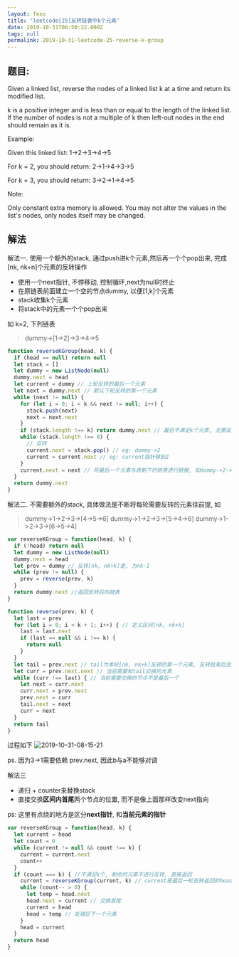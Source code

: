 ```yaml
---
layout: fexo
title: 'leetcode[25]反转链表中k个元素'
date: 2019-10-31T06:50:22.000Z
tags: null
permalink: 2019-10-31-leetcode-25-reverse-k-group
---
```

## 题目:
Given a linked list, reverse the nodes of a linked list k at a time and return its modified list.

k is a positive integer and is less than or equal to the length of the linked list. If the number of nodes is not a multiple of k then left-out nodes in the end should remain as it is.

Example:

Given this linked list: 1->2->3->4->5

For k = 2, you should return: 2->1->4->3->5

For k = 3, you should return: 3->2->1->4->5

Note:

Only constant extra memory is allowed.
You may not alter the values in the list's nodes, only nodes itself may be changed. 


## 解法
解法一. 使用一个额外的stack, 通过push进k个元素,然后再一个个pop出来, 完成[nk, nk+n]个元素的反转操作

* 使用一个next指针, 不停移动, 控制循环,next为null时终止
* 在原链表前面建立一个空的节点dummy, 以便[1,k]个元素
* stack收集k个元素
* 将stack中的元素一个个pop出来

如 k=2, 下列链表
> dummy->[1->2]->3->4->5

```js
function reverseKGroup(head, k) {
  if (head == null) return null
  let stack = []
  let dummy = new ListNode(null)
  dummy.next = head
  let current = dummy // 上轮反转的最后一个元素
  let next = dummy.next // 默认下轮反转的第一个元素
  while (next != null) {
    for (let i = 0; i < k && next != null; i++) {
      stack.push(next)
      next = next.next
    }
    if (stack.length !== k) return dummy.next // 最后不满足k个元素, 无需反转
    while (stack.length !== 0) {
      // 反转
      current.next = stack.pop() // eg: dummy->2
      current = current.next // eg: current指针移到2
    }
    current.next = next // 将最后一个元素与原剩下的链表进行链接, 如dummy->2->1与3->4
  }
  return dummy.next
}
```
解法二.
不需要额外的stack, 具体做法是不断将每轮需要反转的元素往前提, 如
> dummy->1->2->3->[4->5->6]
> dummy->1->2->3->[5->4->6]
> dummy->1->2->3->[6->5->4]

```js
var reverseKGroup = function(head, k) {
  if (!head) return null
  let dummy = new ListNode(null)
  dummy.next = head
  let prev = dummy // 反转[nk, nk+k]是, 为nk-1
  while (prev != null) {
    prev = reverse(prev, k)
  }
  return dummy.next //返回反转后的链表
}

function reverse(prev, k) {
  let last = prev
  for (let i = 0; i < k + 1; i++) { // 定义区间[nk, nk+k]
    last = last.next
    if (last == null && i !== k) {
      return null
    }
  }
  let tail = prev.next // tail为本轮[nk, nk+k]反转的第一个元素, 反转结束后会变为最后一个
  let curr = prev.next.next // 当前需要和tail交换的元素
  while (curr !== last) { // 当前需要交换的节点不是最后一个
    let next = curr.next
    curr.next = prev.next
    prev.next = curr
    tail.next = next 
    curr = next
  }
  return tail
}
```
过程如下
![2019-10-31-08-15-21](http://blog.chenxiaoyao.cn/image/2019/10/2019-10-31-08-15-21.png)

ps. 因为3->1需要依赖 prev.next, 因此b与a不能够对调

解法三
* 递归 + counter来替换stack
* 直接交换**区间内首尾**两个节点的位置, 而不是像上面那样改变next指向

ps: 这里有点绕的地方是区分**next指针**, 和**当前元素的指针**

```js
var reverseKGroup = function(head, k) {
  let current = head
  let count = 0
  while (current != null && count !== k) {
    current = current.next
    count++
  }
  if (count === k) { //不满足k个, 剩余的元素不进行反转, 直接返回 
    current = reverseKGroup(current, k) // current是最后一轮反转返回的head,也就是本次反转的最后一个元素
    while (count-- > 0) {
      let temp = head.next 
      head.next = current // 交换首尾
      current = head
      head = temp // 处理区下一个元素
    }
    head = current
  }
  return head 
}
```
